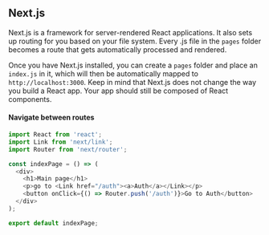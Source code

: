 ## Next.js

Next.js is a framework for server-rendered React applications. It also sets up routing for you based on your file system. Every .js file in the `pages` folder becomes a route that gets automatically processed and rendered.

Once you have Next.js installed, you can create a `pages` folder and place an `index.js` in it, which will then be automatically mapped to `http://localhost:3000`. Keep in mind that Next.js does not change the way you build a React app. Your app should still be composed of React components.

#### Navigate between routes

```js
import React from 'react';
import Link from 'next/link';
import Router from 'next/router';

const indexPage = () => (
  <div>
    <h1>Main page</h1>
    <p>go to <Link href="/auth"><a>Auth</a></Link></p>
    <button onClick={() => Router.push('/auth')}>Go to Auth</button>
  </div>
);

export default indexPage;
```
